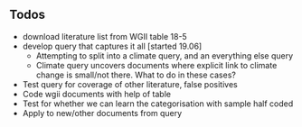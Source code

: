## Todos

- download literature list from WGII table 18-5
- develop query that captures it all [started 19.06]
  - Attempting to split into a climate query, and an everything else query
  - Climate query uncovers documents where explicit link to climate change is small/not there.
    What to do in these cases?
- Test query for coverage of other literature, false positives
- Code wgii documents with help of table
- Test for whether we can learn the categorisation with sample half coded
- Apply to new/other documents from query
